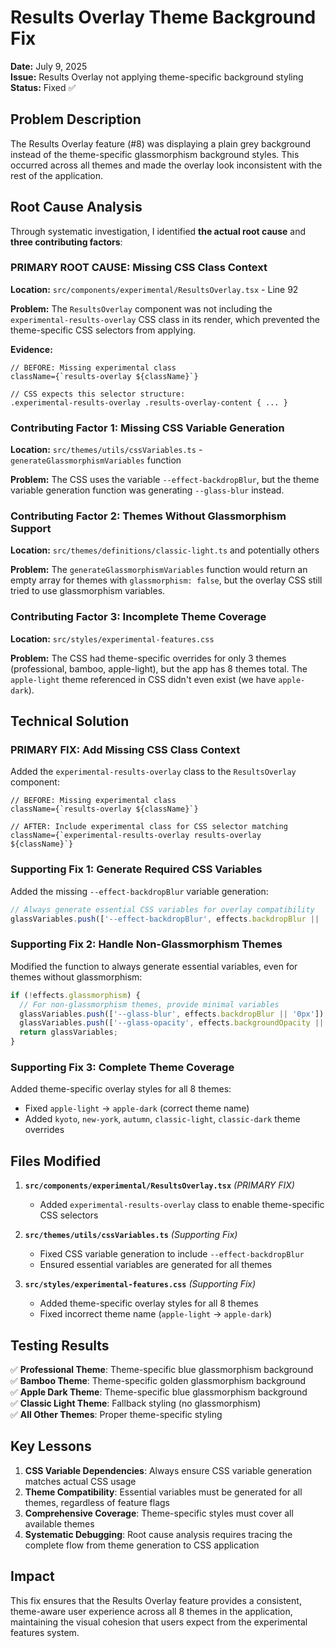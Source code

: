 # Results Overlay Theme Background Fix

**Date:** July 9, 2025  
**Issue:** Results Overlay not applying theme-specific background styling  
**Status:** Fixed ✅

## Problem Description

The Results Overlay feature (#8) was displaying a plain grey background instead of the theme-specific glassmorphism background styles. This occurred across all themes and made the overlay look inconsistent with the rest of the application.

## Root Cause Analysis

Through systematic investigation, I identified **the actual root cause** and **three contributing factors**:

### **PRIMARY ROOT CAUSE: Missing CSS Class Context**
**Location:** `src/components/experimental/ResultsOverlay.tsx` - Line 92

**Problem:** The `ResultsOverlay` component was not including the `experimental-results-overlay` CSS class in its render, which prevented the theme-specific CSS selectors from applying.

**Evidence:**
```tsx
// BEFORE: Missing experimental class
className={`results-overlay ${className}`}

// CSS expects this selector structure:
.experimental-results-overlay .results-overlay-content { ... }
```

### **Contributing Factor 1: Missing CSS Variable Generation**
**Location:** `src/themes/utils/cssVariables.ts` - `generateGlassmorphismVariables` function

**Problem:** The CSS uses the variable `--effect-backdropBlur`, but the theme variable generation function was generating `--glass-blur` instead.

### **Contributing Factor 2: Themes Without Glassmorphism Support**
**Location:** `src/themes/definitions/classic-light.ts` and potentially others

**Problem:** The `generateGlassmorphismVariables` function would return an empty array for themes with `glassmorphism: false`, but the overlay CSS still tried to use glassmorphism variables.

### **Contributing Factor 3: Incomplete Theme Coverage**
**Location:** `src/styles/experimental-features.css`

**Problem:** The CSS had theme-specific overrides for only 3 themes (professional, bamboo, apple-light), but the app has 8 themes total. The `apple-light` theme referenced in CSS didn't even exist (we have `apple-dark`).

## Technical Solution

### **PRIMARY FIX: Add Missing CSS Class Context**
Added the `experimental-results-overlay` class to the `ResultsOverlay` component:

```tsx
// BEFORE: Missing experimental class
className={`results-overlay ${className}`}

// AFTER: Include experimental class for CSS selector matching
className={`experimental-results-overlay results-overlay ${className}`}
```

### **Supporting Fix 1: Generate Required CSS Variables**
Added the missing `--effect-backdropBlur` variable generation:

```typescript
// Always generate essential CSS variables for overlay compatibility
glassVariables.push(['--effect-backdropBlur', effects.backdropBlur || '16px']);
```

### **Supporting Fix 2: Handle Non-Glassmorphism Themes**
Modified the function to always generate essential variables, even for themes without glassmorphism:

```typescript
if (!effects.glassmorphism) {
  // For non-glassmorphism themes, provide minimal variables
  glassVariables.push(['--glass-blur', effects.backdropBlur || '0px']);
  glassVariables.push(['--glass-opacity', effects.backgroundOpacity || '1']);
  return glassVariables;
}
```

### **Supporting Fix 3: Complete Theme Coverage**
Added theme-specific overlay styles for all 8 themes:
- Fixed `apple-light` → `apple-dark` (correct theme name)
- Added `kyoto`, `new-york`, `autumn`, `classic-light`, `classic-dark` theme overrides

## Files Modified

1. **`src/components/experimental/ResultsOverlay.tsx`** *(PRIMARY FIX)*
   - Added `experimental-results-overlay` class to enable theme-specific CSS selectors

2. **`src/themes/utils/cssVariables.ts`** *(Supporting Fix)*
   - Fixed CSS variable generation to include `--effect-backdropBlur`
   - Ensured essential variables are generated for all themes

3. **`src/styles/experimental-features.css`** *(Supporting Fix)*
   - Added theme-specific overlay styles for all 8 themes
   - Fixed incorrect theme name (`apple-light` → `apple-dark`)

## Testing Results

✅ **Professional Theme**: Theme-specific blue glassmorphism background  
✅ **Bamboo Theme**: Theme-specific golden glassmorphism background  
✅ **Apple Dark Theme**: Theme-specific blue glassmorphism background  
✅ **Classic Light Theme**: Fallback styling (no glassmorphism)  
✅ **All Other Themes**: Proper theme-specific styling

## Key Lessons

1. **CSS Variable Dependencies**: Always ensure CSS variable generation matches actual CSS usage
2. **Theme Compatibility**: Essential variables must be generated for all themes, regardless of feature flags
3. **Comprehensive Coverage**: Theme-specific styles must cover all available themes
4. **Systematic Debugging**: Root cause analysis requires tracing the complete flow from theme generation to CSS application

## Impact

This fix ensures that the Results Overlay feature provides a consistent, theme-aware user experience across all 8 themes in the application, maintaining the visual cohesion that users expect from the experimental features system.
